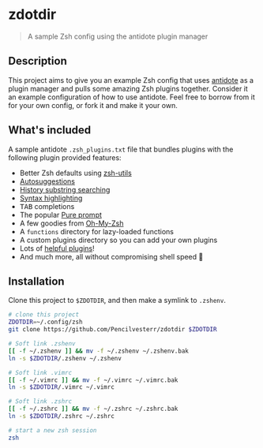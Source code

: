 # zdotdir

> A sample Zsh config using the antidote plugin manager

## Description

This project aims to give you an example Zsh config that uses [antidote] as a plugin manager and pulls some amazing Zsh plugins together. Consider it an example configuration of how to use antidote. Feel free to borrow from it for your own config, or fork it and make it your own.

## What's included

A sample antidote `.zsh_plugins.txt` file that bundles plugins with the following plugin provided features:
- Better Zsh defaults using [zsh-utils](https://github.com/belak/zsh-utils)
- [Autosuggestions](https://github.com/zsh-users/zsh-autosuggestions)
- [History substring searching](https://github.com/zsh-users/zsh-history-substring-search)
- [Syntax highlighting](https://github.com/zdharma-continuum/fast-syntax-highlighting)
- <kbd>TAB</kbd> completions
- The popular [Pure prompt](https://github.com/sindresorhus/pure)
- A few goodies from [Oh-My-Zsh](https://github.com/ohmyzsh/ohmyzsh)
- A `functions` directory for lazy-loaded functions
- A custom plugins directory so you can add your own plugins
- Lots of [helpful plugins](https://github.com/unixorn/awesome-zsh-plugins)!
- And much more, all without compromising shell speed :rocket:

## Installation

Clone this project to `$ZDOTDIR`, and then make a symlink to `.zshenv`.

```zsh
# clone this project
ZDOTDIR=~/.config/zsh
git clone https://github.com/Pencilvesterr/zdotdir $ZDOTDIR

# Soft link .zshenv
[[ -f ~/.zshenv ]] && mv -f ~/.zshenv ~/.zshenv.bak
ln -s $ZDOTDIR/.zshenv ~/.zshenv

# Soft link .vimrc
[[ -f ~/.vimrc ]] && mv -f ~/.vimrc ~/.vimrc.bak
ln -s $ZDOTDIR/.vimrc ~/.vimrc

# Soft link .zshrc
[[ -f ~/.zshrc ]] && mv -f ~/.zshrc ~/.zshrc.bak
ln -s $ZDOTDIR/.zshrc ~/.zshrc

# start a new zsh session
zsh
```

[antidote]: https://getantidote.github.io
